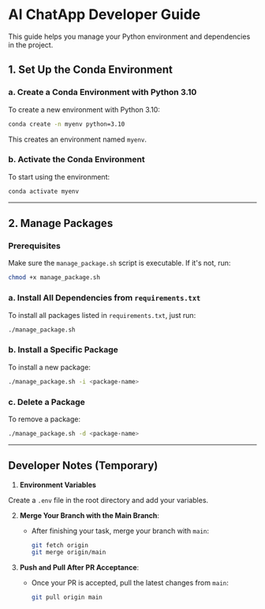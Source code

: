 # AI ChatApp Developer Guide

This guide helps you manage your Python environment and dependencies in the project.

## 1. Set Up the Conda Environment

### a. Create a Conda Environment with Python 3.10
To create a new environment with Python 3.10:
```bash
conda create -n myenv python=3.10
```
This creates an environment named `myenv`.

### b. Activate the Conda Environment
To start using the environment:
```bash
conda activate myenv
```


---

## 2. Manage Packages

### Prerequisites
Make sure the `manage_package.sh` script is executable. If it's not, run:
```bash
chmod +x manage_package.sh
```

### a. Install All Dependencies from `requirements.txt`
To install all packages listed in `requirements.txt`, just run:
```bash
./manage_package.sh
```

### b. Install a Specific Package
To install a new package:
```bash
./manage_package.sh -i <package-name>
```

### c. Delete a Package
To remove a package:
```bash
./manage_package.sh -d <package-name>
```

---

## Developer Notes (Temporary)

1. **Environment Variables**

Create a `.env` file in the root directory and add your variables.

2. **Merge Your Branch with the Main Branch**:
   - After finishing your task, merge your branch with `main`:
     ```bash
     git fetch origin
     git merge origin/main
     ```

3. **Push and Pull After PR Acceptance**:
   - Once your PR is accepted, pull the latest changes from `main`:
     ```bash
     git pull origin main
     ```



